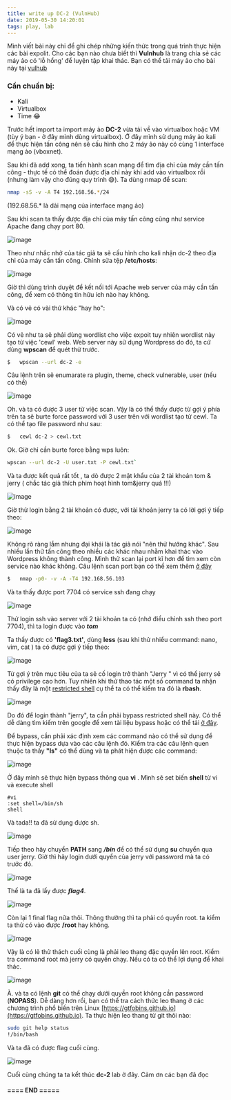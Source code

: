 ```yaml
---
title: write up DC-2 (VulnHub)
date: 2019-05-30 14:20:01
tags: play, lab
---
```


Mình viết bài này chỉ để ghi chép những kiến thức trong quá trình thực hiện các bài expolit. Cho các bạn nào chưa biết thì **Vulnhub** là trang chia sẻ các máy ảo có 'lỗ hổng' để luyện tập khai thác. Bạn có thể tải máy ảo cho bài này tại [vulhub](<https://www.vulnhub.com/entry/dc-2,311/>)

### Cần chuẩn bị:
- Kali
- Virtualbox
- Time 😂

Trước hết import ta import máy ảo **DC-2** vừa tải về vào virtualbox hoặc VM (tùy ý bạn - ở đây mình dùng virtualbox). Ở đây mình sử dụng máy ảo kali để thực hiện tấn công nên sẽ cấu hình cho 2 máy ảo này có cùng 1 interface mạng ảo (vboxnet).

Sau khi đã add xong, ta tiến hành scan mạng để tìm địa chỉ của máy cần tấn công - thực tế có thể đoán được địa chỉ này khi add vào virtualbox rồi (nhưng làm vậy cho đúng quy trình 😅). Ta dùng nmap để scan:

```bash
nmap -sS -v -A T4 192.168.56.*/24
```



(192.68.56.* là dải mạng của interface mạng ảo)

Sau khi scan ta thấy được địa chỉ của máy tấn công cũng như service Apache đang chạy port 80.

![image](/image/dc_2/nmap_2.png)


Theo như nhắc nhở của tác giả ta sẽ cấu hình cho kali nhận dc-2 theo địa chỉ của máy cần tấn công. Chỉnh sửa tệp **/etc/hosts**:

![image](/image/dc_2/hosts.png)

Giờ thì dùng trình duyệt để kết nối tới Apache web server của máy cần tấn công, để xem có thông tin hữu ích nào hay không.

Và có vẻ có vài thứ khác "hay ho":

![image](/image/dc_2/cewl.png)



Có vẻ như ta sẽ phải dùng wordlist cho việc expoit tuy nhiên wordlist này tạo từ việc 'cewl' web. Web server này sử dụng Wordpress do đó, ta cứ dùng **wpscan** để quét thử trước.
```bash
$   wpscan --url dc-2 -e
```

Câu lệnh trên sẽ enumarate ra plugin, theme, check vulnerable, user (nếu có thể)

![image](/image/dc_2/wpscan_1.png)

Oh. và ta có được 3 user từ việc scan. Vậy là có thể thấy được từ gợi ý phía trên ta sẽ burte force password với 3 user trên với wordlist tạo từ cewl. Ta có thể tạo file password như sau:
```bash
$   cewl dc-2 > cewl.txt
```

Ok. Giờ chỉ cần burte force bằng wps luôn:
```bash
wpscan --url dc-2 -U user.txt -P cewl.txt`
```
Và ta được kết quả rất tốt ,  ta dò được 2 mật khẩu của 2 tài khoản tom & jerry ( chắc tác giả thích phim hoạt hình tom&jerry quá !!!)

![image](/image/dc_2/wpscan_2.png)


Giờ thử login bằng 2 tài khoản có được, với tài khoản jerry ta có lời gợi ý tiếp theo:

![image](/image/dc_2/login_wp.png)

Không rõ ràng lắm nhưng đại khái là tác giả nói "nên thử hướng khác". Sau nhiều lần thử tấn công theo nhiều các khác nhau nhằm khai thác vào Wordpress không thành công. Mình thử scan lại port kĩ hơn để tìm xem còn service nào khác không. Câu lệnh scan port bạn có thể xem thêm [ở đây](<https://nmap.org/book/port-scanning-tutorial.html>)

```bash
$   nmap -p0- -v -A -T4 192.168.56.103
```

Và ta thấy được port 7704 có service ssh đang chạy

![image](/image/dc_2/nmap_3.png)

Thử login ssh vào server với 2 tài khoản ta có (nhớ điều chỉnh ssh theo port 7704), thì ta login được vào ***tom***

Ta thấy được có **'flag3.txt'**, dùng **less** (sau khi thử nhiều command: nano, vim, cat ) ta có được gợi ý tiếp theo:

![image](/image/dc_2/flag3.png)



Từ gợi ý trên mục tiêu của ta sẽ cố login trở thành "Jerry " vì có thể jerry sẽ có privilege cao hơn. Tuy nhiên khi thử thao tác một số command ta nhận thấy đây là một [restricted shell](<https://www.tldp.org/LDP/abs/html/restricted-sh.html>) cụ thể ta có thể kiểm tra đó là **rbash**.

![image](/image/dc_2/rbash.png)

Do đó để login thành "jerry", ta cần phải bypass restricted shell này. Có thể dễ dàng tìm kiếm trên google để xem tài liệu bypass hoặc có thể tải [ở đây](https://www.exploit-db.com/docs/english/44592-linux-restricted-shell-bypass-guide.pdf).

Để bypass, cần phải xác định xem các command nào có thể sử dụng để thực hiện bypass dựa vào các câu lệnh đó. Kiểm tra các câu lệnh quen thuộc ta thấy **"ls"** có thể dùng và ta phát hiện được các command:

![image](/image/dc_2/rbash_2.png)

Ở đây mình sẽ thực hiện bypass thông qua **vi** . Mình sẽ set biến **shell** từ vi và execute shell

```
#vi
:set shell=/bin/sh
shell
```

Và tada!! ta đã sử dụng được sh.

![image](/image/dc_2/rbash_4.png)

Tiếp theo hãy chuyển **PATH** sang ***/bin*** để có thể sử dụng **su** chuyển qua user jerry. Giờ thì hãy login dưới quyền của jerry với password mà ta có trước đó.

![image](/image/dc_2/rbash_5.png)

Thế là ta đã lấy được ***flag4***.

![image](/image/dc_2/flag4.png)

Còn lại 1 final flag nữa thôi.  Thông thường thì ta phải có quyền root. ta kiểm ta thử có vào được **/root** hay không.

![image](/image/dc_2/check_permission.png)

Vậy là có lẽ thử thách cuối cùng là phải leo thang đặc quyền lên root. Kiểm tra command root mà jerry có quyền chạy. Nếu có ta có thể lợi dụng để khai thác.

![image](/image/dc_2/su_jerry.png)

À. và ta có lệnh **git** có thể chạy dưới quyền root không cần password (**NOPASS**). Dễ dàng hơn rồi, bạn có thể tra cách thức leo thang ở các chương trình phổ biến trên Linux [https://gtfobins.github.io](https://gtfobins.github.io). Ta thực hiện leo thang từ git thôi nào:

```bash
sudo git help status
!/bin/bash
```

Và ta đã có được flag cuối cùng.

![image](/image/dc_2/final_flag.png)

Cuối cùng chúng ta ta kết thúc **dc-2** lab ở đây. Cảm ơn các bạn đã đọc



#### ==== END =====







